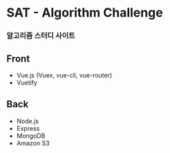 # SAT - Algorithm Challenge
### 알고리즘 스터디 사이트

## Front
- Vue.js (Vuex, vue-cli, vue-router)
- Vuetify

## Back
- Node.js
- Express
- MongoDB
- Amazon S3

